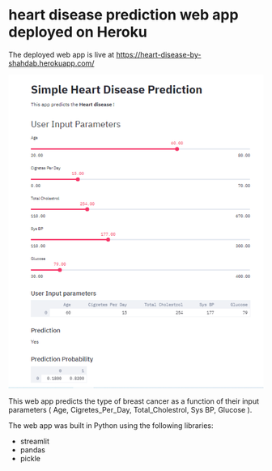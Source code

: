 # heart disease prediction web app deployed on Heroku

The deployed web app is live at https://heart-disease-by-shahdab.herokuapp.com/

![](heart.png)

This web app predicts the type of breast cancer as a function of their input parameters ( Age, Cigretes_Per_Day, Total_Cholestrol, Sys BP, Glucose ).

The web app was built in Python using the following libraries:

* streamlit
* pandas
* pickle


